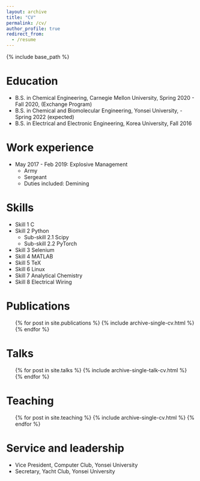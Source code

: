 ```yaml
---
layout: archive
title: "CV"
permalink: /cv/
author_profile: true
redirect_from:
  - /resume
---
```


{% include base_path %}

Education
======
* B.S. in Chemical Engineering, Carnegie Mellon University, Spring 2020 - Fall 2020, (Exchange Program)
* B.S. in Chemical and Biomolecular Engineering, Yonsei University,  - Spring 2022 (expected)
* B.S. in Electrical and Electronic Engineering, Korea University, Fall 2016

Work experience
======
* May 2017 - Feb 2019: Explosive Management
  * Army
  * Sergeant
  * Duties included: Demining
  
Skills
======
* Skill 1 C
* Skill 2 Python
  * Sub-skill 2.1 Scipy
  * Sub-skill 2.2 PyTorch
* Skill 3 Selenium
* Skill 4 MATLAB
* Skill 5 TeX
* Skill 6 Linux
* Skill 7 Analytical Chemistry
* Skill 8 Electrical Wiring

Publications
======
  <ul>{% for post in site.publications %}
    {% include archive-single-cv.html %}
  {% endfor %}</ul>
  
Talks
======
  <ul>{% for post in site.talks %}
    {% include archive-single-talk-cv.html %}
  {% endfor %}</ul>
  
Teaching
======
  <ul>{% for post in site.teaching %}
    {% include archive-single-cv.html %}
  {% endfor %}</ul>
  
Service and leadership
======
* Vice President, Computer Club, Yonsei University
* Secretary, Yacht Club, Yonsei University 
